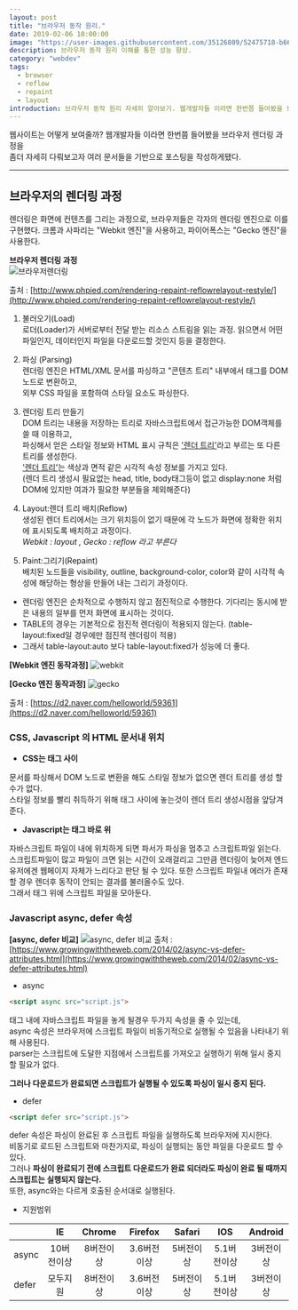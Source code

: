 ```yaml
---
layout: post
title: "브라우저 동작 원리."
date: 2019-02-06 10:00:00
image: "https://user-images.githubusercontent.com/35126809/52475718-b66fea80-2bdf-11e9-8be2-4880c7376414.png"
description: 브라우저 동작 원리 이해를 통한 성능 향상.
category: "webdev"
tags:
  - browser
  - reflow
  - repaint
  - layout
introduction: 브라우저 동작 원리 자세히 알아보기. 웹개발자들 이라면 한번쯤 들어봤을 브라우저 렌더링 과정을 좀더 자세히 다뤄보고자 여러 문서들을 기반으로 포스팅을 작성하게됐다.
---
```


웹사이트는 어떻게 보여줄까?
웹개발자들 이라면 한번쯤 들어봤을 브라우저 렌더링 과정을<br />
좀더 자세히 다뤄보고자 여러 문서들을 기반으로 포스팅을 작성하게됐다.

---

## 브라우저의 렌더링 과정

렌더링은 화면에 컨텐츠를 그리는 과정으로, 브라우저들은 각자의 렌더링 엔진으로 이를 구현했다.
크롬과 사파리는 "Webkit 엔진"을 사용하고, 파이어폭스는 "Gecko 엔진"을 사용한다.

**브라우저 렌더링 과정**<br />
![브라우저렌더링](http://www.phpied.com/files/reflow/render.png)

출처 : [http://www.phpied.com/rendering-repaint-reflowrelayout-restyle/](http://www.phpied.com/rendering-repaint-reflowrelayout-restyle/)

1. 불러오기(Load)<br />
   로더(Loader)가 서버로부터 전달 받는 리소스 스트림을 읽는 과정.
   읽으면서 어떤 파일인지, 데이터인지 파일을 다운로드할 것인지 등을 결정한다.

2. 파싱 (Parsing)<br />
   렌더링 엔진은 HTML/XML 문서를 파싱하고 "콘텐츠 트리" 내부에서 태그를 DOM 노드로 변환하고,<br />
   외부 CSS 파일을 포함하여 스타일 요소도 파싱한다.

3. 렌더링 트리 만들기<br />
   DOM 트리는 내용을 저장하는 트리로 자바스크립트에서 접근가능한 DOM객체를 쓸 때 이용하고,<br />
   파싱해서 얻은 스타일 정보와 HTML 표시 규칙은 ['렌더 트리'](https://www.html5rocks.com/en/tutorials/internals/howbrowserswork/)라고 부르는 또 다른 트리를 생성한다.<br />
   ['렌더 트리'](https://www.html5rocks.com/en/tutorials/internals/howbrowserswork/)는 색상과 면적 같은 시각적 속성 정보를 가지고 있다.<br />
   (렌더 트리 생성시 필요없는 head, title, body태그등이 없고 display:none 처럼 DOM에 있지만 여과가 필요한 부분들을 제외해준다)

4. Layout:렌더 트리 배치(Reflow)<br />
   생성된 렌더 트리에서는 크기 위치등이 없기 때문에 각 노드가 화면에 정확한 위치에 표시되도록 배치하고 과정이다.<br />
   _Webkit : layout , Gecko : reflow 라고 부른다_

5. Paint:그리기(Repaint)<br />
   배치된 노드들을 visibility, outline, background-color, color와 같이 시각적 속성에 해당하는 형상을 만들어 내는 그리기 과정이다.

- 렌더링 엔진은 순차적으로 수행하지 않고 점진적으로 수행한다. 기다리는 동시에 받은 내용의 일부를 먼저 화면에 표시하는 것이다.<br />
- TABLE의 경우는 기본적으로 점진적 렌더링이 적용되지 않는다. (table-layout:fixed일 경우에만 점진적 렌더링이 적용)<br />
- 그래서 table-layout:auto 보다 table-layout:fixed가 성능에 더 좋다.

**[Webkit 엔진 동작과정]**
![webkit](https://d2.naver.com/content/images/2015/06/helloworld-59361-3.png)

**[Gecko 엔진 동작과정]**
![gecko](https://d2.naver.com/content/images/2015/06/helloworld-59361-4.png)

출처 : [https://d2.naver.com/helloworld/59361](https://d2.naver.com/helloworld/59361)

### CSS, Javascript 의 HTML 문서내 위치

- **CSS는 <head></head>태그 사이**

문서를 파싱해서 DOM 노드로 변환을 해도 스타일 정보가 없으면 렌더 트리를 생성 할 수가 없다.<br />
스타일 정보를 빨리 취득하기 위해 <head></head>태그 사이에 놓는것이 렌더 트리 생성시점을 앞당겨 준다.

- **Javascript는 </body>태그 바로 위**

자바스크립트 파일이 <head>내에 위치하게 되면 파서가 파싱을 멈추고 스크립트파일 읽는다.<br />
스크립트파일이 많고 파일이 크면 읽는 시간이 오래걸리고 그만큼 렌더링이 늦어져 엔드 유저에겐 웹페이지 자체가 느리다고 판단 될 수 있다.
또한 스크립트 파일내 에러가 존재할 경우 렌더후 동작이 안되는 결과를 불러올수도 있다.<br />
그래서 </body> 태그 위에 스크립트 파일을 모아둔다.

### Javascript async, defer 속성

**[async, defer 비교]**
![async, defer 비교](https://user-images.githubusercontent.com/35126809/52480792-0b1b6180-2bf0-11e9-88b6-5079c86ab3e3.png)
출처 : [https://www.growingwiththeweb.com/2014/02/async-vs-defer-attributes.html](https://www.growingwiththeweb.com/2014/02/async-vs-defer-attributes.html)

- async

```html
<script async src="script.js">
```

태그 <head>내에 자바스크립트 파일을 놓게 될경우 두가지 속성을 줄 수 있는데,<br />
async 속성은 브라우저에 스크립트 파일이 비동기적으로 실행될 수 있음을 나타내기 위해 사용된다.<br />
parser는 스크립트에 도달한 지점에서 스크립트를 가져오고 실행하기 위해 일시 중지 할 필요가 없다. <br />

**그러나 다운로드가 완료되면 스크립트가 실행될 수 있도록 파싱이 일시 중지 된다.**

- defer

```html
<script defer src="script.js">
```

defer 속성은 파싱이 완료된 후 스크립트 파일을 실행하도록 브라우저에 지시한다.<br />
비동기로 로드된 스크립트와 마찬가지로, 파싱이 실행되는 동안 파일을 다운로드 할 수 있다. <br />
그러나 **파싱이 완료되기 전에 스크립트 다운로드가 완료 되더라도 파싱이 완료 될 때까지 스크립트는 실행되지 않는다.**<br />
또한, async와는 다르게 호출된 순서대로 실행된다.

- 지원범위

|       |     IE     |  Chrome   |   Firefox   |  Safari   |     IOS     |  Android  |
| ----- | :--------: | :-------: | :---------: | :-------: | :---------: | :-------: |
| async | 10버전이상 | 8버전이상 | 3.6버전이상 | 5버전이상 | 5.1버전이상 | 3버전이상 |
| defer |  모두지원  | 8버전이상 | 3.6버전이상 | 5버전이상 | 5.1버전이상 | 3버전이상 |
